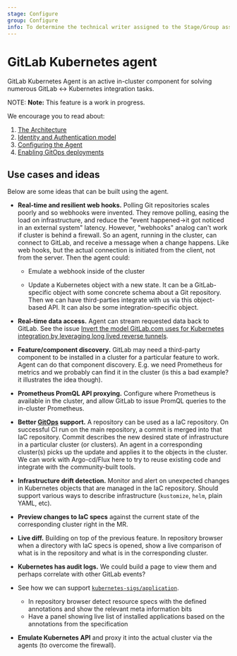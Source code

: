 ```yaml
---
stage: Configure
group: Configure
info: To determine the technical writer assigned to the Stage/Group associated with this page, see https://about.gitlab.com/handbook/engineering/ux/technical-writing/#designated-technical-writers
---
```


# GitLab Kubernetes agent

GitLab Kubernetes Agent is an active in-cluster component for solving numerous GitLab <-> Kubernetes integration tasks.

NOTE: **Note:**
This feature is a work in progress.

We encourage you to read about:
 1. [The Architecture](architecture.md)
 1. [Identity and Authentication model](identity_and_auth.md)
 1. [Configuring the Agent](configuration_repository.md)
 1. [Enabling GitOps deployments](gitops.md)

## Use cases and ideas

Below are some ideas that can be built using the agent.

- **Real-time and resilient web hooks.** Polling Git repositories scales poorly and so webhooks were invented. They remove polling, easing the load on infrastructure, and reduce the "event happened->it got noticed in an external system" latency. However, "webhooks" analog can't work if cluster is behind a firewall. So an agent, running in the cluster, can connect to GitLab, and receive a message when a change happens. Like web hooks, but the actual connection is initiated from the client, not from the server. Then the agent could:

  - Emulate a webhook inside of the cluster

  - Update a Kubernetes object with a new state. It can be a GitLab-specific object with some concrete schema about a Git repository. Then we can have third-parties integrate with us via this object-based API. It can also be some integration-specific object.

- **Real-time data access.** Agent can stream requested data back to GitLab. See the issue [Invert the model GitLab.com uses for Kubernetes integration by leveraging long lived reverse tunnels](https://gitlab.com/gitlab-org/gitlab/-/issues/212810).

- **Feature/component discovery.** GitLab may need a third-party component to be installed in a cluster for a particular feature to work. Agent can do that component discovery. E.g. we need Prometheus for metrics and we probably can find it in the cluster (is this a bad example? it illustrates the idea though).

- **Prometheus PromQL API proxying.** Configure where Prometheus is available in the cluster, and allow GitLab to issue PromQL queries to the in-cluster Prometheus.

- **Better [GitOps](https://www.gitops.tech/) support.** A repository can be used as a IaC repository. On successful CI run on the main repository, a commit is merged into that IaC repository. Commit describes the new desired state of infrastructure in a particular cluster (or clusters). An agent in a corresponding cluster(s) picks up the update and applies it to the objects in the cluster. We can work with Argo-cd/Flux here to try to reuse existing code and integrate with the community-built tools.

- **Infrastructure drift detection.** Monitor and alert on unexpected changes in Kubernetes objects that are managed in the IaC repository. Should support various ways to describe infrastructure (`kustomize`, `helm`, plain YAML, etc).

- **Preview changes to IaC specs** against the current state of the corresponding cluster right in the MR.

- **Live diff.** Building on top of the previous feature. In repository browser when a directory with IaC specs is opened, show a live comparison of what is in the repository and what is in the corresponding cluster.

- **Kubernetes has audit logs.** We could build a page to view them and perhaps correlate with other GitLab events?

- See how we can support [`kubernetes-sigs/application`](https://github.com/kubernetes-sigs/application).

  - In repository browser detect resource specs with the defined annotations and show the relevant meta information bits
  - Have a panel showing live list of installed applications based on the annotations from the specification

- **Emulate Kubernetes API** and proxy it into the actual cluster via the agents (to overcome the firewall).
